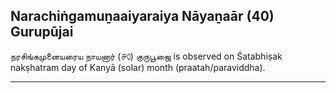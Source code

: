 ## Narachiṅgamuṉaaiyaraiya Nāyaṉaār (40) Gurupūjai
நரசிங்கமுனையரைய நாயனார் (௪௦) குருபூஜை is observed on Śatabhiṣak nakṣhatram day of Kanyā (solar) month (praatah/paraviddha).



---

